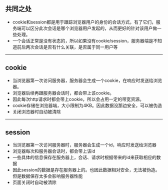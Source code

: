 ## 共同之处
- cookie和session都是用于跟踪浏览器用户的身份的会话方式，有了它们，服务端可以区分此次会话是哪个浏览器用户发起的，从而更好的针对该用户做一些处理。
- 一个会话正常是没有状态的，所以如果没有cookie/session，服务器端是不知道前后两次会话是否有什么关联，是否属于同一用户等

---

## cookie
- 当浏览器第一次访问服务器，服务器会生成一个cookie，在响应时发送给浏览器。
- 浏览器后续再跟服务器会话时，都会带上该cookie。
- 因此每次http请求时都会带上cookie，所以会占用一定的带宽资源。
- cookie存储在浏览器端，大小限制为4KB。因此数据没那边安全，可以被伪造
- 关闭浏览器时自动被清除

---

## session
- 当浏览器第一次访问服务器时，服务器会生成一个id，响应时发送给浏览器
- 浏览器每次和服务器会话时，都会带上该id
- 一些具体的信息保存在服务器上，会话、请求时根据带来的id来获取相应的数据
- 因此session的数据是存在服务器上的。也因此数据相对安全，无法被伪造。但是数据保存太多会影响服务器性能
- 页面关闭时自动被清除